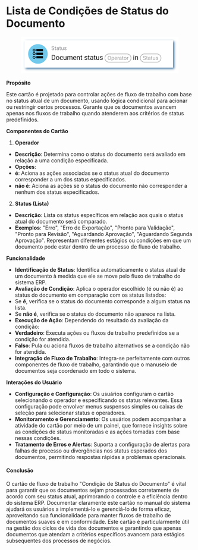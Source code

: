 # Lista de Condições de Status do Documento

<figure><img src="../../../.gitbook/assets/userlmn_e9d6da331deceed4f330358635d6b605.png" alt=""><figcaption></figcaption></figure>

**Propósito**

Este cartão é projetado para controlar ações de fluxo de trabalho com base no status atual de um documento, usando lógica condicional para acionar ou restringir certos processos. Garante que os documentos avancem apenas nos fluxos de trabalho quando atenderem aos critérios de status predefinidos.

**Componentes do Cartão**

1. **Operador**
* **Descrição**: Determina como o status do documento será avaliado em relação a uma condição especificada.
* **Opções**:
* **é**: Aciona as ações associadas se o status atual do documento corresponder a um dos status especificados.
* **não é**: Aciona as ações se o status do documento não corresponder a nenhum dos status especificados.
2. **Status (Lista)**
* **Descrição**: Lista os status específicos em relação aos quais o status atual do documento será comparado.
* **Exemplos**: "Erro", "Erro de Exportação", "Pronto para Validação", "Pronto para Revisão", "Aguardando Aprovação", "Aguardando Segunda Aprovação". Representam diferentes estágios ou condições em que um documento pode estar dentro de um processo de fluxo de trabalho.

**Funcionalidade**

* **Identificação de Status**: Identifica automaticamente o status atual de um documento à medida que ele se move pelo fluxo de trabalho do sistema ERP.
* **Avaliação de Condição**: Aplica o operador escolhido (é ou não é) ao status do documento em comparação com os status listados:
* Se **é**, verifica se o status do documento corresponde a algum status na lista.
* Se **não é**, verifica se o status do documento não aparece na lista.
* **Execução de Ação**: Dependendo do resultado da avaliação da condição:
* **Verdadeiro**: Executa ações ou fluxos de trabalho predefinidos se a condição for atendida.
* **Falso**: Pula ou aciona fluxos de trabalho alternativos se a condição não for atendida.
* **Integração de Fluxo de Trabalho**: Integra-se perfeitamente com outros componentes de fluxo de trabalho, garantindo que o manuseio de documentos seja coordenado em todo o sistema.

**Interações do Usuário**

* **Configuração e Configuração**: Os usuários configuram o cartão selecionando o operador e especificando os status relevantes. Essa configuração pode envolver menus suspensos simples ou caixas de seleção para selecionar status e operadores.
* **Monitoramento e Gerenciamento**: Os usuários podem acompanhar a atividade do cartão por meio de um painel, que fornece insights sobre as condições de status monitoradas e as ações tomadas com base nessas condições.
* **Tratamento de Erros e Alertas**: Suporta a configuração de alertas para falhas de processo ou divergências nos status esperados dos documentos, permitindo respostas rápidas a problemas operacionais.

#### Conclusão

O cartão de fluxo de trabalho "Condição de Status do Documento" é vital para garantir que os documentos sejam processados corretamente de acordo com seu status atual, aprimorando o controle e a eficiência dentro do sistema ERP. Documentar claramente este cartão no manual do sistema ajudará os usuários a implementá-lo e gerenciá-lo de forma eficaz, aproveitando sua funcionalidade para manter fluxos de trabalho de documentos suaves e em conformidade. Este cartão é particularmente útil na gestão dos ciclos de vida dos documentos e garantindo que apenas documentos que atendam a critérios específicos avancem para estágios subsequentes dos processos de negócios.
